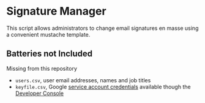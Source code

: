 # Signature Manager

This script allows administrators to change email signatures en masse using a convenient mustache template.

## Batteries not Included

Missing from this repository

- `users.csv`, user email addresses, names and job titles
- `keyfile.csv`, Google [service account credentials](https://developers.google.com/identity/protocols/OAuth2ServiceAccount) available though the [Developer Console](https://console.developers.google.com/iam-admin/serviceaccounts/) 